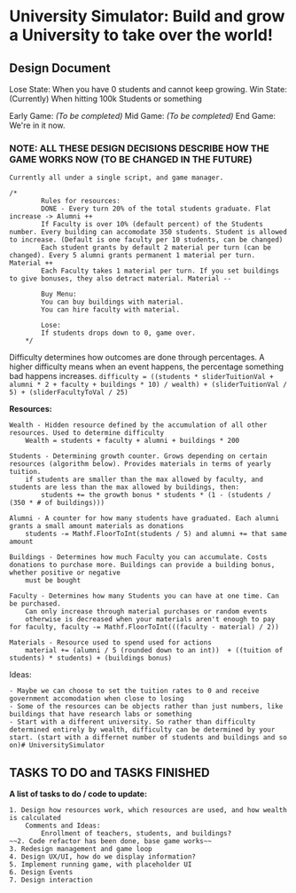 # University Simulator: Build and grow a University to take over the world!

## Design Document

Lose State: When you have 0 students and cannot keep growing.
Win State: (Currently) When hitting 100k Students or something

Early Game: *(To be completed)*
Mid Game: *(To be completed)*
End Game: We're in it now.


### NOTE: ALL THESE DESIGN DECISIONS DESCRIBE HOW THE GAME WORKS NOW (TO BE CHANGED IN THE FUTURE)
	Currently all under a single script, and game manager.

	/*
			Rules for resources:
			DONE - Every turn 20% of the total students graduate. Flat increase -> Alumni ++
			If Faculty is over 10% (default percent) of the Students number. Every building can accomodate 350 students. Student is allowed to increase. (Default is one faculty per 10 students, can be changed)
			Each student grants by default 2 material per turn (can be changed). Every 5 alumni grants permanent 1 material per turn. Material ++
			Each Faculty takes 1 material per turn. If you set buildings to give bonuses, they also detract material. Material --

			Buy Menu:
			You can buy buildings with material.
			You can hire faculty with material.

			Lose:
			If students drops down to 0, game over.
    	*/

Difficulty determines how outcomes are done through percentages. A higher difficulty means when an event happens, the percentage something bad happens increases.
    `difficulty = ((students * sliderTuitionVal + alumni * 2 + faculty + buildings * 10) / wealth) + (sliderTuitionVal / 5) + (sliderFacultyToVal / 25)`

**Resources:**

	Wealth - Hidden resource defined by the accumulation of all other resources. Used to determine difficulty
		Wealth = students + faculty + alumni + buildings * 200

	Students - Determining growth counter. Grows depending on certain resources (algorithm below). Provides materials in terms of yearly tuition.
		if students are smaller than the max allowed by faculty, and students are less than the max allowed by buildings, then:
			students += the growth bonus * students * (1 - (students / (350 * # of buildings)))

	Alumni - A counter for how many students have graduated. Each alumni grants a small amount materials as donations
		students -= Mathf.FloorToInt(students / 5) and alumni += that same amount

	Buildings - Determines how much Faculty you can accumulate. Costs donations to purchase more. Buildings can provide a building bonus, whether positive or negative
		must be bought

	Faculty - Determines how many Students you can have at one time. Can be purchased.
		Can only increase through material purchases or random events
		otherwise is decreased when your materials aren't enough to pay for faculty, faculty -= Mathf.FloorToInt(((faculty - material) / 2))

	Materials - Resource used to spend used for actions
		material += (alumni / 5 (rounded down to an int))  + ((tuition of students) * students) + (buildings bonus)

Ideas:

	- Maybe we can choose to set the tuition rates to 0 and receive government accomodation when close to losing
	- Some of the resources can be objects rather than just numbers, like buildings that have research labs or something
	- Start with a different university. So rather than difficulty determined entirely by wealth, difficulty can be determined by your start. (start with a differnet number of students and buildings and so on)# UniversitySimulator


## TASKS TO DO and TASKS FINISHED

**A list of tasks to do / code to update:**

	1. Design how resources work, which resources are used, and how wealth is calculated
		Comments and Ideas: 
			Enrollment of teachers, students, and buildings?
	~~2. Code refactor has been done, base game works~~
	3. Redesign management and game loop
	4. Design UX/UI, how do we display information?
	5. Implement running game, with placeholder UI
	6. Design Events
	7. Design interaction